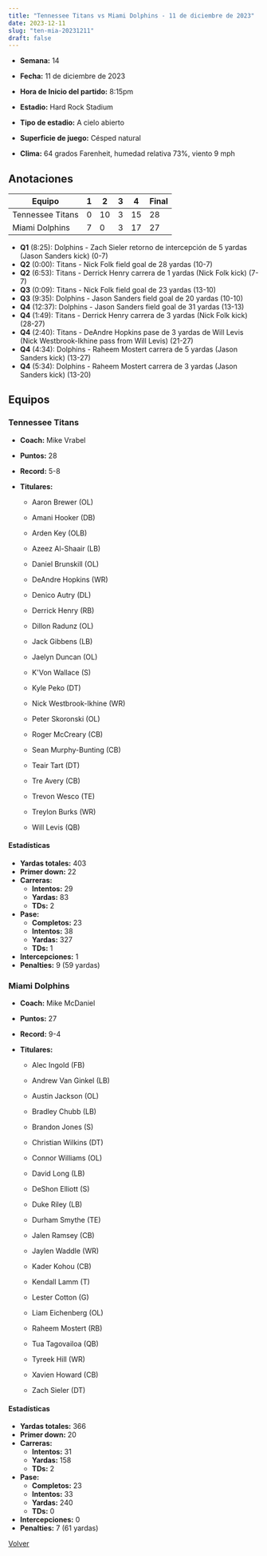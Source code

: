 ```yaml
---
title: "Tennessee Titans vs Miami Dolphins - 11 de diciembre de 2023"
date: 2023-12-11
slug: "ten-mia-20231211"
draft: false
---
```


* **Semana:** 14
* **Fecha:** 11 de diciembre de 2023

* **Hora de Inicio del partido:** 8:15pm
* **Estadio:** Hard Rock Stadium
* **Tipo de estadio:** A cielo abierto
* **Superficie de juego:** Césped natural
* **Clima:** 64 grados Farenheit, humedad relativa 73%, viento 9 mph





## Anotaciones
| Equipo | 1 | 2 | 3 | 4 | Final |
|--------|---|---|---|---|-------|
| Tennessee Titans  | 0 | 10 | 3 | 15  | 28 |
| Miami Dolphins  | 7 | 0 | 3 | 17  | 27 |
* **Q1** (8:25): Dolphins - Zach Sieler retorno de intercepción de 5 yardas (Jason Sanders kick) (0-7)
* **Q2** (0:00): Titans - Nick Folk field goal de 28 yardas (10-7)
* **Q2** (6:53): Titans - Derrick Henry carrera de 1 yardas (Nick Folk kick) (7-7)
* **Q3** (0:09): Titans - Nick Folk field goal de 23 yardas (13-10)
* **Q3** (9:35): Dolphins - Jason Sanders field goal de 20 yardas (10-10)
* **Q4** (12:37): Dolphins - Jason Sanders field goal de 31 yardas (13-13)
* **Q4** (1:49): Titans - Derrick Henry carrera de 3 yardas (Nick Folk kick) (28-27)
* **Q4** (2:40): Titans - DeAndre Hopkins pase de 3 yardas de Will Levis (Nick Westbrook-Ikhine pass from Will Levis) (21-27)
* **Q4** (4:34): Dolphins - Raheem Mostert carrera de 5 yardas (Jason Sanders kick) (13-27)
* **Q4** (5:34): Dolphins - Raheem Mostert carrera de 3 yardas (Jason Sanders kick) (13-20)


## Equipos


### Tennessee Titans
* **Coach:** Mike Vrabel
* **Puntos:** 28
* **Record:** 5-8
* **Titulares:** 

  * Aaron Brewer (OL) 

  * Amani Hooker (DB) 

  * Arden Key (OLB) 

  * Azeez Al-Shaair (LB) 

  * Daniel Brunskill (OL) 

  * DeAndre Hopkins (WR) 

  * Denico Autry (DL) 

  * Derrick Henry (RB) 

  * Dillon Radunz (OL) 

  * Jack Gibbens (LB) 

  * Jaelyn Duncan (OL) 

  * K'Von Wallace (S) 

  * Kyle Peko (DT) 

  * Nick Westbrook-Ikhine (WR) 

  * Peter Skoronski (OL) 

  * Roger McCreary (CB) 

  * Sean Murphy-Bunting (CB) 

  * Teair Tart (DT) 

  * Tre Avery (CB) 

  * Trevon Wesco (TE) 

  * Treylon Burks (WR) 

  * Will Levis (QB) 

#### Estadísticas
* **Yardas totales:** 403
* **Primer down:** 22
* **Carreras:**
  * **Intentos:** 29
  * **Yardas:** 83
  * **TDs:** 2
* **Pase:**
  * **Completos:** 23
  * **Intentos:** 38
  * **Yardas:** 327
  * **TDs:** 1
* **Intercepciones:** 1
* **Penalties:** 9 (59 yardas)

### Miami Dolphins
* **Coach:** Mike McDaniel
* **Puntos:** 27
* **Record:** 9-4
* **Titulares:** 

  * Alec Ingold (FB) 

  * Andrew Van Ginkel (LB) 

  * Austin Jackson (OL) 

  * Bradley Chubb (LB) 

  * Brandon Jones (S) 

  * Christian Wilkins (DT) 

  * Connor Williams (OL) 

  * David Long (LB) 

  * DeShon Elliott (S) 

  * Duke Riley (LB) 

  * Durham Smythe (TE) 

  * Jalen Ramsey (CB) 

  * Jaylen Waddle (WR) 

  * Kader Kohou (CB) 

  * Kendall Lamm (T) 

  * Lester Cotton (G) 

  * Liam Eichenberg (OL) 

  * Raheem Mostert (RB) 

  * Tua Tagovailoa (QB) 

  * Tyreek Hill (WR) 

  * Xavien Howard (CB) 

  * Zach Sieler (DT) 

#### Estadísticas
* **Yardas totales:** 366
* **Primer down:** 20
* **Carreras:**
  * **Intentos:** 31
  * **Yardas:** 158
  * **TDs:** 2
* **Pase:**
  * **Completos:** 23
  * **Intentos:** 33
  * **Yardas:** 240
  * **TDs:** 0
* **Intercepciones:** 0
* **Penalties:** 7 (61 yardas)


[Volver](/historia/2023)
